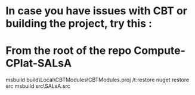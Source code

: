 # In case you have issues with CBT or building the project, try this :
# From the root of the repo Compute-CPlat-SALsA
msbuild build\Local\CBTModules\CBTModules.proj  /t:restore
nuget restore src
msbuild src\SALsA.src